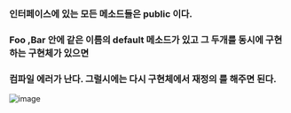 ### 인터페이스에 있는 모든 메소드들은 public 이다.
### Foo ,Bar 안에 같은 이름의 default 메소드가 있고 그 두개를 동시에 구현하는 구현체가 있으면 
### 컴파일 에러가 난다. 그럴시에는 다시 구현체에서 재정의 를 해주면 된다.

![image](https://user-images.githubusercontent.com/40969203/103409757-94086100-4bab-11eb-8609-eb5f27dd4a4f.png)
